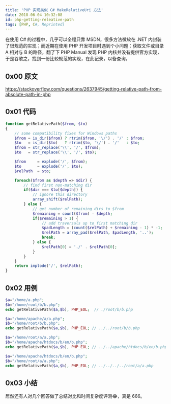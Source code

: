 ```yaml
---
title: 'PHP 实现类似 C# MakeRelativeUri 方法'
date: 2018-06-04 10:32:08
id: php-getting-releative-path
tags: [PHP, C#, Reprinted]
---
```


在使用 C# 的过程中，几乎可以全程只靠 MSDN，很多方法微软在 .NET 内封装了很规范的实现；而近期在使用 PHP 开发项目时遇到个小问题：获取文件或目录 A 相对与 B 的路径，翻了下 PHP Manual 发现 PHP 内核并没有提供官方实现，于是谷歌之，找到一份比较规范的实现，在此记录，以备查询。

## 0x00 原文

<https://stackoverflow.com/questions/2637945/getting-relative-path-from-absolute-path-in-php>

## 0x01 代码

```php
function getRelativePath($from, $to)
{
    // some compatibility fixes for Windows paths
    $from = is_dir($from) ? rtrim($from, '\/') . '/' : $from;
    $to   = is_dir($to)   ? rtrim($to, '\/') . '/'   : $to;
    $from = str_replace('\\', '/', $from);
    $to   = str_replace('\\', '/', $to);

    $from     = explode('/', $from);
    $to       = explode('/', $to);
    $relPath  = $to;

    foreach($from as $depth => $dir) {
        // find first non-matching dir
        if($dir === $to[$depth]) {
            // ignore this directory
            array_shift($relPath);
        } else {
            // get number of remaining dirs to $from
            $remaining = count($from) - $depth;
            if($remaining > 1) {
                // add traversals up to first matching dir
                $padLength = (count($relPath) + $remaining - 1) * -1;
                $relPath = array_pad($relPath, $padLength, '..');
                break;
            } else {
                $relPath[0] = './' . $relPath[0];
            }
        }
    }
    return implode('/', $relPath);
}
```

## 0x02 用例

```php
$a="/home/a.php";
$b="/home/root/b/b.php";
echo getRelativePath($a,$b), PHP_EOL;  // ./root/b/b.php

$a="/home/apache/a/a.php";
$b="/home/root/b/b.php";
echo getRelativePath($a,$b), PHP_EOL; // ../../root/b/b.php

$a="/home/root/a/a.php";
$b="/home/apache/htdocs/b/en/b.php";
echo getRelativePath($a,$b), PHP_EOL; // ../../apache/htdocs/b/en/b.php

$a="/home/apache/htdocs/b/en/b.php";
$b="/home/root/a/a.php";
echo getRelativePath($a,$b), PHP_EOL; // ../../../../root/a/a.php
```

## 0x03 小结

居然还有人对几个回答做了总结对比和时间复杂度评测😂，真是 666。
